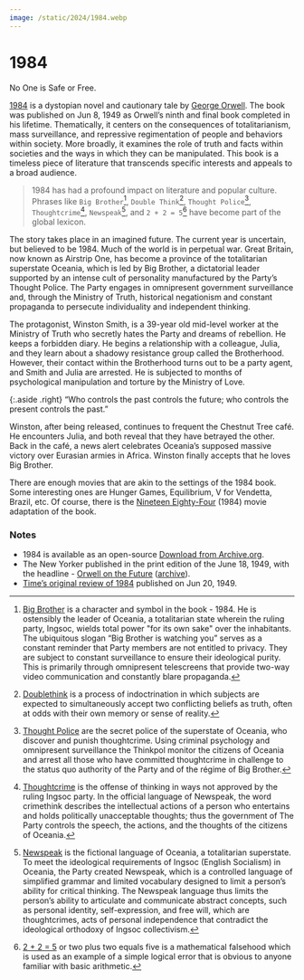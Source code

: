 ```yaml
---
image: /static/2024/1984.webp
---
```


# 1984

No One is Safe or Free.

[1984](https://en.wikipedia.org/wiki/Nineteen_Eighty-Four) is a dystopian novel and cautionary tale by [George Orwell](https://en.wikipedia.org/wiki/George_Orwell). The book was published on Jun 8, 1949 as Orwell’s ninth and final book completed in his lifetime. Thematically, it centers on the consequences of totalitarianism, mass surveillance, and repressive regimentation of people and behaviors within society. More broadly, it examines the role of truth and facts within societies and the ways in which they can be manipulated. This book is a timeless piece of literature that transcends specific interests and appeals to a broad audience.

> 1984 has had a profound impact on literature and popular culture. Phrases like `Big Brother`[^bigbrother], `Double Think`[^doublethink], `Thought Police`[^thoughtpolice], `Thoughtcrime`[^thoughtcrime], `Newspeak`[^newspeak], and `2 + 2 = 5`[^225] have become part of the global lexicon.

The story takes place in an imagined future. The current year is uncertain, but believed to be 1984. Much of the world is in perpetual war. Great Britain, now known as Airstrip One, has become a province of the totalitarian superstate Oceania, which is led by Big Brother, a dictatorial leader supported by an intense cult of personality manufactured by the Party’s Thought Police. The Party engages in omnipresent government surveillance and, through the Ministry of Truth, historical negationism and constant propaganda to persecute individuality and independent thinking.

The protagonist, Winston Smith, is a 39-year old mid-level worker at the Ministry of Truth who secretly hates the Party and dreams of rebellion. He keeps a forbidden diary. He begins a relationship with a colleague, Julia, and they learn about a shadowy resistance group called the Brotherhood. However, their contact within the Brotherhood turns out to be a party agent, and Smith and Julia are arrested. He is subjected to months of psychological manipulation and torture by the Ministry of Love.

{:.aside .right}
“Who controls the past controls the future; who controls the present controls the past.”

Winston, after being released, continues to frequent the Chestnut Tree café. He encounters Julia, and both reveal that they have betrayed the other. Back in the café, a news alert celebrates Oceania’s supposed massive victory over Eurasian armies in Africa. Winston finally accepts that he loves Big Brother.

There are enough movies that are akin to the settings of the 1984 book. Some interesting ones are Hunger Games, Equilibrium, V for Vendetta, Brazil, etc. Of course, there is the [Nineteen Eighty-Four](https://en.wikipedia.org/wiki/Nineteen_Eighty-Four_(1984_film)) (1984) movie adaptation of the book.

### Notes

- 1984 is available as an open-source [Download from Archive.org](https://archive.org/details/GeorgeOrwells1984).
- The New Yorker published in the print edition of the June 18, 1949, with the headline - [Orwell on the Future](https://www.newyorker.com/magazine/1949/06/18/1984-book-review-george-orwell) ([archive](https://web.archive.org/web/20240708175347/https://www.newyorker.com/magazine/1949/06/18/1984-book-review-george-orwell)).
- [Time’s original review of 1984](https://time.com/vault/issue/1949-06-20/page/93/) published on Jun 20, 1949.

[^bigbrother]: [Big Brother](https://en.wikipedia.org/wiki/Big_Brother_(Nineteen_Eighty-Four)) is a character and symbol in the book - 1984. He is ostensibly the leader of Oceania, a totalitarian state wherein the ruling party, Ingsoc, wields total power "for its own sake" over the inhabitants. The ubiquitous slogan “Big Brother is watching you” serves as a constant reminder that Party members are not entitled to privacy. They are subject to constant surveillance to ensure their ideological purity. This is primarily through omnipresent telescreens that provide two-way video communication and constantly blare propaganda.
[^doublethink]: [Doublethink](https://en.wikipedia.org/wiki/Doublethink) is a process of indoctrination in which subjects are expected to simultaneously accept two conflicting beliefs as truth, often at odds with their own memory or sense of reality.
[^thoughtpolice]: [Thought Police](https://en.wikipedia.org/wiki/Thought_Police) are the secret police of the superstate of Oceania, who discover and punish thoughtcrime. Using criminal psychology and omnipresent surveillance the Thinkpol monitor the citizens of Oceania and arrest all those who have committed thoughtcrime in challenge to the status quo authority of the Party and of the régime of Big Brother.
[^thoughtcrime]: [Thoughtcrime](https://en.wikipedia.org/wiki/Thoughtcrime) is the offense of thinking in ways not approved by the ruling Ingsoc party. In the official language of Newspeak, the word crimethink describes the intellectual actions of a person who entertains and holds politically unacceptable thoughts; thus the government of The Party controls the speech, the actions, and the thoughts of the citizens of Oceania.
[^newspeak]: [Newspeak](https://en.wikipedia.org/wiki/Newspeak) is the fictional language of Oceania, a totalitarian superstate. To meet the ideological requirements of Ingsoc (English Socialism) in Oceania, the Party created Newspeak, which is a controlled language of simplified grammar and limited vocabulary designed to limit a person’s ability for critical thinking. The Newspeak language thus limits the person’s ability to articulate and communicate abstract concepts, such as personal identity, self-expression, and free will, which are thoughtcrimes, acts of personal independence that contradict the ideological orthodoxy of Ingsoc collectivism.
[^225]:[2 + 2 = 5](https://en.wikipedia.org/wiki/2_%2B_2_%3D_5) or two plus two equals five is a mathematical falsehood which is used as an example of a simple logical error that is obvious to anyone familiar with basic arithmetic.